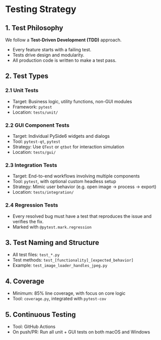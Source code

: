 # Testing Strategy

## 1. Test Philosophy
We follow a **Test-Driven Development (TDD)** approach.
- Every feature starts with a failing test.
- Tests drive design and modularity.
- All production code is written to make a test pass.

## 2. Test Types

### 2.1 Unit Tests
- Target: Business logic, utility functions, non-GUI modules
- Framework: `pytest`
- Location: `tests/unit/`

### 2.2 GUI Component Tests
- Target: Individual PySide6 widgets and dialogs
- Tool: `pytest-qt`, `pytest`
- Strategy: Use `QTest` or `qtbot` for interaction simulation
- Location: `tests/gui/`

### 2.3 Integration Tests
- Target: End-to-end workflows involving multiple components
- Tool: `pytest`, with optional custom headless setup
- Strategy: Mimic user behavior (e.g. open image → process → export)
- Location: `tests/integration/`

### 2.4 Regression Tests
- Every resolved bug must have a test that reproduces the issue and verifies the fix.
- Marked with `@pytest.mark.regression`

## 3. Test Naming and Structure
- All test files: `test_*.py`
- Test methods: `test_[functionality]_[expected_behavior]`
- Example: `test_image_loader_handles_jpeg.py`

## 4. Coverage
- Minimum: 85% line coverage, with focus on core logic
- Tool: `coverage.py`, integrated with `pytest-cov`

## 5. Continuous Testing
- Tool: GitHub Actions
- On push/PR: Run all unit + GUI tests on both macOS and Windows